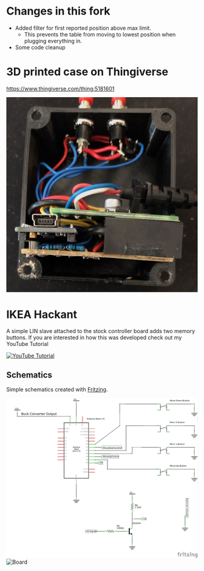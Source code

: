 # Changes in this fork
- Added filter for first reported position above max limit. 
  - This prevents the table from moving to lowest position when plugging everything in.
- Some code cleanup

# 3D printed case on Thingiverse
https://www.thingiverse.com/thing:5181601

![Case3](Case3.jpeg)

# IKEA Hackant

A simple LIN slave attached to the stock controller board adds two memory buttons.
If you are interested in how this was developed check out my YouTube Tutorial

[![YouTube Tutorial](http://img.youtube.com/vi/AB75AxprXqQ/0.jpg)](https://www.youtube.com/watch?v=AB75AxprXqQ "IKEA Bekant Table Hacking")

## Schematics

Simple schematics created with [Fritzing](http://fritzing.org/home/ "Fritzing").

![Schematics](Schematics_schem.png)
![Board](Board.png)
